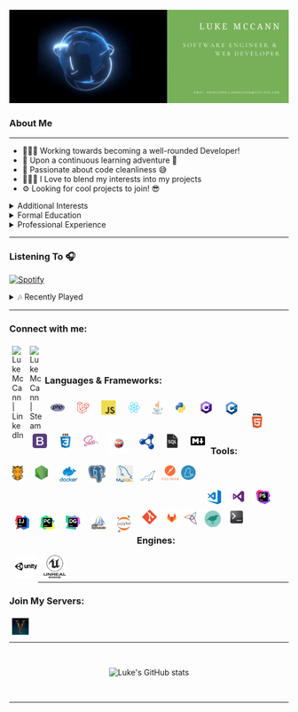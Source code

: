 
<div align="center">

![lukemccann](./assets/images/LukeMcCann.gif)
</div>

### About Me
<hr>

- 👨🏻‍💻 Working towards becoming a well-rounded Developer!
- 🌱 Upon a continuous learning adventure 🛫
- 🧼 Passionate about code cleanliness 😅
- 👨🏻‍🔬 I Love to blend my interests into my projects
- ⚙ Looking for cool projects to join! 😎

<details>
    <summary>Additional Interests</summary>

- 🎸 I love playing my guitars (6, 7, & 8 Strings)
- 🌑 I have a keen interest in Physics & Quantum Mechanics
- 🏋🏻‍♂️ I enjoy Weight Lifting & Running, among other activities 💪🏻
- 📚 I am an avid reader, mostly Non-Fiction & Fantasy Novels
- 🎮 I am both a PC & Console Gamer
- 🎲 I also enjoy card and board games
- 📺 I occassionally watch anime to relax

</details>

<details>
    <summary>Formal Education</summary>

- <details>
    <summary>2015 - 2020 | The University of Huddersfield 🎓</summary>

    - MEng Software Engineering | 1st 📜
    - Bsc Software Engineering | 1st (Hons) 📜

</details>

<details>
    <summary>Professional Experience</summary>

- <details>
    <summary>2021 - Present | DDR-Digital 👨🏻‍💻</summary>

    - Fullstack Developer 📚

- <details>
    <summary>2020 - Present | Connex One 👨🏻‍💻</summary>

    - Backend Developer 🐘

- <details>
    <summary>2017 - 2018 | European University Institute 🌎</summary>

    - Technical Support Officer ⚙

- <details>
    <summary>2014 - 2015 | Citizens Advice Bureau 🌎</summary>

    - Technical Support Engineer ⚙
    - MINTED Frontend Developer ♨

</details>

</details>

<hr>

### Listening To 🎧

[![Spotify](https://novatorem-code-of-the-crescent.vercel.app/api/spotify)](https://open.spotify.com/user/USER_NAME)

<details>
    <summary>🎶 Recently Played</summary>

<div align="center">

![spotify-github-profile](https://spotify-github-profile.vercel.app/api/view?uid=newtonmccann&cover_image=true&theme=default)

</div>

</details>

<hr>

### Connect with me:

<!-- [<img align="left" alt="planetdebug.tech" style="padding: 5px;" width="22px" src="https://raw.githubusercontent.com/iconic/open-iconic/master/svg/globe.svg" />][website] -->
[<img align="left" alt="Luke McCann | LinkedIn" style="padding: 5px;" width="22px" src="https://cdn.jsdelivr.net/npm/simple-icons@v3/icons/linkedin.svg" />][linkedin]
[<img align="left" alt="Luke McCann | Steam" style="padding: 5px;" width="22px" src="https://cdn.jsdelivr.net/npm/simple-icons@v3/icons/steam.svg" />][steam]
<!-- [<img align="left" alt="Luke McCann | Discord" style="padding: 5px;" width="22px" src="https://cdn.jsdelivr.net/npm/simple-icons@v3/icons/discord.svg" />][discord] -->

<br />
</div>
<br />

### Languages & Frameworks: 

<div align="center">

<img align="left" alt="PHP" width="26px" style="padding: 10px 10px 0;"  src="./assets/images/php.png" />

<img align="left" alt="Laravel" width="26px" style="padding: 10px 10px 0;"  src="./assets/images/laravel.png" />

<img align="left" alt="JavaScript" width="26px" style="padding: 10px 10px 0;"  src="./assets/images/javascript.png" />

<img align="left" alt="React" width="26px" style="padding: 10px 10px 0;"  src="./assets/images/react.png" />

<img align="left" alt="Java" width="18px" style="padding: 10px 10px 0;"  src="./assets/images/java.png" />

<img align="left" alt="Python" width="26px" style="padding: 10px 10px 0;"  src="./assets/images/python.png" />

<img align="left" alt="Csharp" width="26px" style="padding: 10px 10px 0;"  src="./assets/images/csharp.png" />

<img align="left" alt="Cpp" width="26px" style="padding: 10px 10px 0;"  src="./assets/images/cpp.png" />

<br />
<br />

<img align="left" alt="HTML5" width="26px" style="padding: 0 10px 10px 10px;" src="./assets/images/html5.png" />

<img align="left" alt="Bootstrap" width="26px" style="padding: 0 10px 10px 10px;"  src="./assets/images/bootstrap.png" />

<img align="left" alt="CSS3" width="26px" style="padding: 0 10px 10px 10px;;" src="./assets/images/css.png" />

<img align="left" alt="Sass" width="26px" style="padding: 0 10px 10px 10px;"  src="./assets/images/sass.png" />

<img align="left" alt="Prolog" width="35px" style="padding: 0 10px 10px 10px; margin-bottom: 10px;"  src="./assets/images/prolog.png" />

<img align="left" alt="RDF" width="26px" style="padding: 0 10px 10px 10px;"  src="./assets/images/rdf.png" />

<img align="left" alt="SQL" width="26px" style="padding: 0 10px 10px 10px;"  src="./assets/images/sql.png" />

<img align="left" alt="Markdown" width="26px" style="padding: 0 10px 10px 10px;"  src="./assets/images/markdown.png" />

</div>

<br />
<br />

### Tools: 

<div align="center">

<img align="left" alt="Grunt.js" width="20px" style="padding: 0 10px 10px 5px;" src="./assets/images/gruntjs.png" />

<img align="left" alt="Node.js" width="26px" style="padding: 0 10px 10px 10px;" src="./assets/images/nodejs.png"/>

<img align="left" alt="Docker" width="32px" style="padding: 0 10px 10px 10px;" src="./assets/images/docker.png"/>

<img align="left" alt="Postgres" width="30px" style="padding: 0 10px 10px 10px;" src="./assets/images/postgres.png"/>

<img align="left" alt="MYSQL" width="30px" style="padding: 0 10px 2px 10px;" src="./assets/images/mysql.png"/>

<img align="left" alt="MariaDB" width="26px" style="padding: 10px 10px 10px 4px;" src="./assets/images/mariadb.png"/>

<img align="left" alt="Postman" width="30px" style="padding: 0 2px 10px 2px;" src="./assets/images/postman.png"/>

<img align="left" alt="Yarn" width="26px" style="padding: 0 10px 10px 3px;" src="./assets/images/yarn.png"/>

<br />
<br />

<img align="left" alt="Visual Studio Code" width="26px" style="padding: 10px;" src="./assets/images/vscode.png" />

<img align="left" alt="Visual Studio" width="23px" style="padding: 10px;" src="./assets/images/vs.png" />

<img align="left" alt="PHPStorm" width="26px" style="padding: 10px;" src="./assets/images/phpstorm.png"/>

<img align="left" alt="IntelliJ IDEA" width="26px" style="padding: 10px;" src="./assets/images/intellij.png"/>

<img align="left" alt="Pycharm" width="26px" style="padding: 10px;" src="./assets/images/pycharm.png"/>

<img align="left" alt="DataGrip" width="26px" style="padding: 10px;" src="./assets/images/datagrip.png"/>

<img align="left" alt="PHPMyAdmin" width="26px" style="padding: 10px;" src="./assets/images/phpmyadmin.png"/>

<img align="left" alt="Jupyter Notebooks" width="26px" style="padding: 10px;" src="./assets/images/jupyter.png"/>


<br /> 
<br /> 

<img align="left" alt="Gitbash" width="26px" style="padding: 0 10px 10px 10px;" src="./assets/images/git.png"/>

<img align="left" alt="Gitlab" width="30px" style="padding: 0 5px 10px 2px;" src="./assets/images/gitlab.png"/>

<img align="left" alt="Protege" width="30px" style="padding: 0 5px 10px 2px;" src="./assets/images/protege.png"/>

<img align="left" alt="Weka" width="30px" style="padding: 0 5px 10px 2px;" src="./assets/images/weka.png"/>

<img align="left" alt="Bash" width="26px" style="padding: 0 10px 10px 10px;"  src="./assets/images/bash2.png" />

</div>

<br />
<br />

### Engines:

<div align="center">

<img align="left" alt="Unity" width="40px" style="padding: 0 2px 10px 10px;" src="assets/images/unity.png"/>

<img align="left" alt="Unreal" width="40px" style="padding: 0 10px 2px 10px;" src="./assets/images/unreal.png"/>

</div>

<br />
<br />
<hr> 

### Join My Servers:
[<img align="left" alt="Valheim" style="padding: 5px;" width="30px" src="./assets/images/valheim.jpg" />][valheim]

<br />
<br />

<hr>
<div align="center">

<br />

![Luke's GitHub stats](https://github-readme-stats-eight-sand.vercel.app/api?username=LukeMcCann&show_icons=true&theme=blue-green)

</div>

<br />

<!-- <details>

<summary> ⚡ Recent Activity</summary> -->

<!--START_SECTION:activity-->

<!--END_SECTION:activity-->

<!-- </details> -->

<hr> 

[website]: https://planetdebug.tech
[linkedin]: https://www.linkedin.com/in/lukemccann-engineering/
[steam]: https://steamcommunity.com/id/Developer-LukeMcCann/

[valheim]: https://server.nitrado.net/eng/toplist/view/8020761
